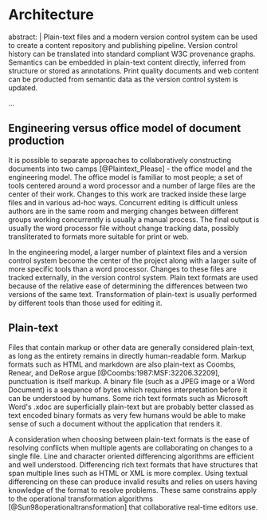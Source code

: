 # Architecture

abstract: |
    Plain-text files and a modern version control system can be used to create a content repository and publishing pipeline. Version control history can be translated into standard compliant W3C provenance graphs. Semantics can be embedded in plain-text content directly, inferred from structure or stored as annotations. Print quality documents and web content can be producted from semantic data as the version control system is updated.

...


## Engineering versus office model of document production

It is possible to separate approaches to collaboratively constructing documents into two camps [@Plaintext_Please] - the office model and the engineering model. The office model is familiar to most people; a set of tools centered around a word processor and a number of large files are the center of their work. Changes to this work are tracked inside these large files and in various ad-hoc ways. Concurrent editing is difficult unless authors are in the same room and merging changes between different groups working concurrently is usually a manual process. The final output is usually the word processor file without change tracking data, possibly transliterated to formats more suitable for print or web.

In the engineering model, a larger number of plaintext files and a version control system become the center of the project along with a larger suite of more specific tools than a word processor. Changes to these files are tracked externally, in the version control system. Plain text formats are used because of the relative ease of determining the differences between two versions of the same text. Transformation of plain-text is usually performed by different tools than those used for editing it.

## Plain-text

Files that contain markup or other data are generally considered plain-text, as long as the entirety remains in directly human-readable form. Markup formats such as HTML and markdown are also plain-text as Coombs, Renear, and DeRose argue [@Coombs:1987:MSF:32206.32209], punctuation is itself markup. A binary file (such as a JPEG image or a Word Document) is a sequence of bytes which requires interpretation before it can be understood by humans. Some rich text formats such as Microsoft Word's .xdoc are superficially plain-text but are probably better classed as text encoded binary formats as very few humans would be able to make sense of such a document without the application that renders it.

A consideration when choosing between plain-text formats is the ease of resolving conflicts when multiple agents are collaborating on changes to a single file. Line and character oriented differencing algorithms are efficient and well understood. Differencing rich text formats that have structures that span multiple lines such as HTML or XML is more complex. Using textual differencing on these can produce invalid results and relies on users having knowledge of the format to resolve problems. These same constrains apply to the operational transformation algorithms [@Sun98operationaltransformation] that collaborative real-time editors use.


